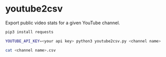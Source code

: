 # youtube2csv

Export public video stats for a given YouTube channel.

```bash
pip3 install requests

YOUTUBE_API_KEY=<your api key> python3 youtube2csv.py <channel name>

cat <channel name>.csv
```
